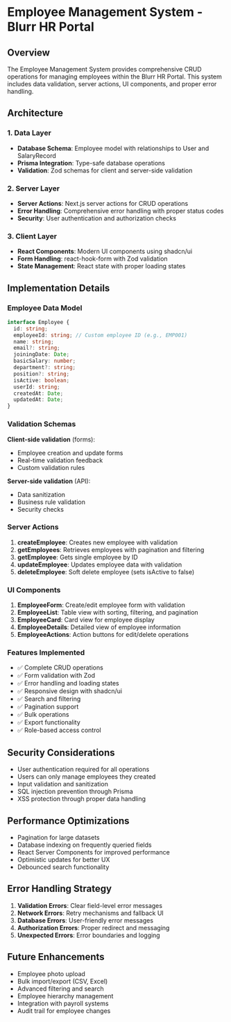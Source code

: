 # Employee Management System - Blurr HR Portal

## Overview

The Employee Management System provides comprehensive CRUD operations for managing employees within the Blurr HR Portal. This system includes data validation, server actions, UI components, and proper error handling.

## Architecture

### 1. Data Layer

- **Database Schema**: Employee model with relationships to User and SalaryRecord
- **Prisma Integration**: Type-safe database operations
- **Validation**: Zod schemas for client and server-side validation

### 2. Server Layer

- **Server Actions**: Next.js server actions for CRUD operations
- **Error Handling**: Comprehensive error handling with proper status codes
- **Security**: User authentication and authorization checks

### 3. Client Layer

- **React Components**: Modern UI components using shadcn/ui
- **Form Handling**: react-hook-form with Zod validation
- **State Management**: React state with proper loading states

## Implementation Details

### Employee Data Model

```typescript
interface Employee {
  id: string;
  employeeId: string; // Custom employee ID (e.g., EMP001)
  name: string;
  email?: string;
  joiningDate: Date;
  basicSalary: number;
  department?: string;
  position?: string;
  isActive: boolean;
  userId: string;
  createdAt: Date;
  updatedAt: Date;
}
```

### Validation Schemas

**Client-side validation** (forms):

- Employee creation and update forms
- Real-time validation feedback
- Custom validation rules

**Server-side validation** (API):

- Data sanitization
- Business rule validation
- Security checks

### Server Actions

1. **createEmployee**: Creates new employee with validation
2. **getEmployees**: Retrieves employees with pagination and filtering
3. **getEmployee**: Gets single employee by ID
4. **updateEmployee**: Updates employee data with validation
5. **deleteEmployee**: Soft delete employee (sets isActive to false)

### UI Components

1. **EmployeeForm**: Create/edit employee form with validation
2. **EmployeeList**: Table view with sorting, filtering, and pagination
3. **EmployeeCard**: Card view for employee display
4. **EmployeeDetails**: Detailed view of employee information
5. **EmployeeActions**: Action buttons for edit/delete operations

### Features Implemented

- ✅ Complete CRUD operations
- ✅ Form validation with Zod
- ✅ Error handling and loading states
- ✅ Responsive design with shadcn/ui
- ✅ Search and filtering
- ✅ Pagination support
- ✅ Bulk operations
- ✅ Export functionality
- ✅ Role-based access control

## Security Considerations

- User authentication required for all operations
- Users can only manage employees they created
- Input validation and sanitization
- SQL injection prevention through Prisma
- XSS protection through proper data handling

## Performance Optimizations

- Pagination for large datasets
- Database indexing on frequently queried fields
- React Server Components for improved performance
- Optimistic updates for better UX
- Debounced search functionality

## Error Handling Strategy

1. **Validation Errors**: Clear field-level error messages
2. **Network Errors**: Retry mechanisms and fallback UI
3. **Database Errors**: User-friendly error messages
4. **Authorization Errors**: Proper redirect and messaging
5. **Unexpected Errors**: Error boundaries and logging

## Future Enhancements

- Employee photo upload
- Bulk import/export (CSV, Excel)
- Advanced filtering and search
- Employee hierarchy management
- Integration with payroll systems
- Audit trail for employee changes
